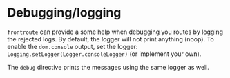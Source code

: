# Debugging/logging

`frontroute` can provide a some help when debugging you routes by logging the rejected logs.
By default, the logger will not print anything (noop). To enable the `dom.console` output, set the
logger: `Logging.setLogger(Logger.consoleLogger)` (or implement your own).

The `debug` directive prints the messages using the same logger as well.
